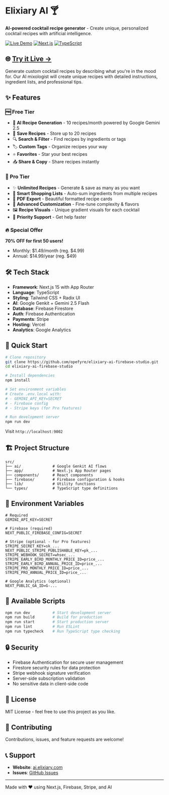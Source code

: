 # Elixiary AI 🍸

**AI-powered cocktail recipe generator** - Create unique, personalized cocktail recipes with artificial intelligence.

[![Live Demo](https://img.shields.io/badge/demo-live-success)](https://ai.elixiary.com/)
[![Next.js](https://img.shields.io/badge/Next.js-15.5-black)](https://nextjs.org/)
[![TypeScript](https://img.shields.io/badge/TypeScript-5.0-blue)](https://www.typescriptlang.org/)

## 🌐 [Try it Live →](https://ai.elixiary.com/)

Generate custom cocktail recipes by describing what you're in the mood for. Our AI mixologist will create unique recipes with detailed instructions, ingredient lists, and professional tips.

## ✨ Features

### 🆓 Free Tier
- 🤖 **AI Recipe Generation** - 10 recipes/month powered by Google Gemini 2.5
- 💾 **Save Recipes** - Store up to 20 recipes
- 🔍 **Search & Filter** - Find recipes by ingredients or tags
- 🏷️ **Custom Tags** - Organize recipes your way
- ⭐ **Favorites** - Star your best recipes
- 📤 **Share & Copy** - Share recipes instantly

### 💎 Pro Tier
- ✨ **Unlimited Recipes** - Generate & save as many as you want
- 🛒 **Smart Shopping Lists** - Auto-sum ingredients from multiple recipes
- 📄 **PDF Export** - Beautiful formatted recipe cards
- 🎨 **Advanced Customization** - Fine-tune complexity & flavors
- 🖼️ **Recipe Visuals** - Unique gradient visuals for each cocktail
- 🎯 **Priority Support** - Get help faster

### 🔥 Special Offer
**70% OFF for first 50 users!** 
- Monthly: $1.49/month (reg. $4.99)
- Annual: $14.99/year (reg. $49)

## 🛠️ Tech Stack

- **Framework**: Next.js 15 with App Router
- **Language**: TypeScript
- **Styling**: Tailwind CSS + Radix UI
- **AI**: Google Genkit + Gemini 2.5 Flash
- **Database**: Firebase Firestore
- **Auth**: Firebase Authentication
- **Payments**: Stripe
- **Hosting**: Vercel
- **Analytics**: Google Analytics

## 🚀 Quick Start

```bash
# Clone repository
git clone https://github.com/opefyre/elixiary-ai-firebase-studio.git
cd elixiary-ai-firebase-studio

# Install dependencies
npm install

# Set environment variables
# Create .env.local with:
# - GEMINI_API_KEY=SECRET
# - Firebase config
# - Stripe keys (for Pro features)

# Run development server
npm run dev
```

Visit `http://localhost:9002`

## 🏗️ Project Structure

```
src/
├── ai/              # Google Genkit AI flows
├── app/             # Next.js App Router pages
├── components/      # React components
├── firebase/        # Firebase configuration & hooks
├── lib/             # Utility functions
└── types/           # TypeScript type definitions
```

## 🔐 Environment Variables

```env
# Required
GEMINI_API_KEY=SECRET

# Firebase (required)
NEXT_PUBLIC_FIREBASE_CONFIG=SECRET

# Stripe (optional - for Pro features)
STRIPE_SECRET_KEY=sk_...
NEXT_PUBLIC_STRIPE_PUBLISHABLE_KEY=pk_...
STRIPE_WEBHOOK_SECRET=whsec_...
STRIPE_EARLY_BIRD_MONTHLY_PRICE_ID=price_...
STRIPE_EARLY_BIRD_ANNUAL_PRICE_ID=price_...
STRIPE_PRO_MONTHLY_PRICE_ID=price_...
STRIPE_PRO_ANNUAL_PRICE_ID=price_...

# Google Analytics (optional)
NEXT_PUBLIC_GA_ID=G-...
```

## 📝 Available Scripts

```bash
npm run dev          # Start development server
npm run build        # Build for production
npm run start        # Start production server
npm run lint         # Run ESLint
npm run typecheck    # Run TypeScript type checking
```

## 🔒 Security

- Firebase Authentication for secure user management
- Firestore security rules for data protection
- Stripe webhook signature verification
- Server-side subscription validation
- No sensitive data in client-side code

## 📄 License

MIT License - feel free to use this project as you like.

## 🤝 Contributing

Contributions, issues, and feature requests are welcome!

## 📞 Support

- **Website**: [ai.elixiary.com](https://ai.elixiary.com)
- **Issues**: [GitHub Issues](https://github.com/opefyre/elixiary-ai-firebase-studio/issues)

---

Made with ❤️ using Next.js, Firebase, Stripe, and AI
